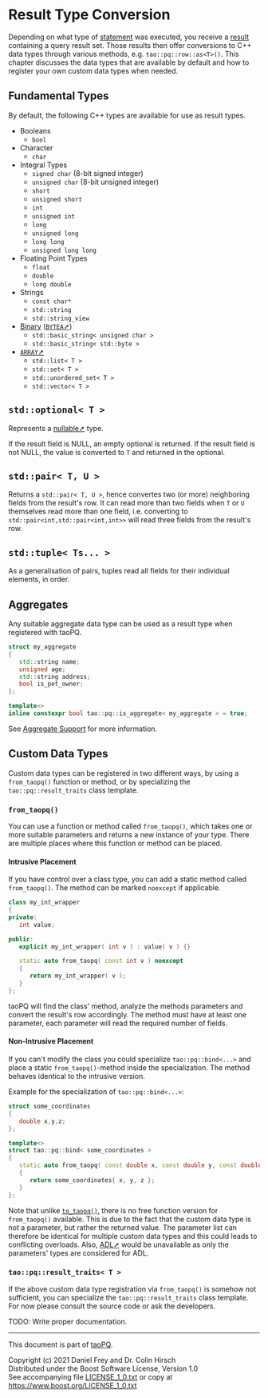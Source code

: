 # Result Type Conversion

Depending on what type of [statement](Statement.md) was executed, you receive a [result](Result.md) containing a query result set.
Those results then offer conversions to C++ data types through various methods, e.g. `tao::pq::row::as<T>()`.
This chapter discusses the data types that are available by default and how to register your own custom data types when needed.

## Fundamental Types

By default, the following C++ types are available for use as result types.

* Booleans
  * `bool`
* Character
  * `char`
* Integral Types
  * `signed char` (8-bit signed integer)
  * `unsigned char` (8-bit unsigned integer)
  * `short`
  * `unsigned short`
  * `int`
  * `unsigned int`
  * `long`
  * `unsigned long`
  * `long long`
  * `unsigned long long`
* Floating Point Types
  * `float`
  * `double`
  * `long double`
* Strings
  * `const char*`
  * `std::string`
  * `std::string_view`
* [Binary](Binary-Data.md) ([`BYTEA`➚](https://www.postgresql.org/docs/current/datatype-binary.html))
  * `std::basic_string< unsigned char >`
  * `std::basic_string< std::byte >`
* [`ARRAY`➚](https://www.postgresql.org/docs/current/arrays.html)
  * `std::list< T >`
  * `std::set< T >`
  * `std::unordered_set< T >`
  * `std::vector< T >`

## `std::optional< T >`

Represents a [nullable➚](https://en.wikipedia.org/wiki/Nullable_type) type.

If the result field is NULL, an empty optional is returned.
If the result field is not NULL, the value is converted to `T` and returned in the optional.

## `std::pair< T, U >`

Returns a `std::pair< T, U >`, hence convertes two (or more) neighboring fields from the result's row.
It can read more than two fields when `T` or `U` themselves read more than one field, i.e. converting to `std::pair<int,std::pair<int,int>>` will read three fields from the result's row.

## `std::tuple< Ts... >`

As a generalisation of pairs, tuples read all fields for their individual elements, in order.

## Aggregates

Any suitable aggregate data type can be used as a result type when registered with taoPQ.

```c++
struct my_aggregate
{
   std::string name;
   unsigned age;
   std::string address;
   bool is_pet_owner;
};

template<>
inline constexpr bool tao::pq::is_aggregate< my_aggregate > = true;
```

See [Aggregate Support](Aggregate-Support.md) for more information.

## Custom Data Types

Custom data types can be registered in two different ways, by using a `from_taopq()` function or method, or by specializing the `tao::pq::result_traits` class template.

### `from_taopq()`

You can use a function or method called `from_taopq()`, which takes one or more suitable parameters and returns a new instance of your type.
There are multiple places where this function or method can be placed.

#### Intrusive Placement

If you have control over a class type, you can add a static method called `from_taopq()`.
The method can be marked `noexcept` if applicable.

```c++
class my_int_wrapper
{
private:
   int value;

public:
   explicit my_int_wrapper( int v ) : value( v ) {}

   static auto from_taopq( const int v ) noexcept
   {
      return my_int_wrapper( v );
   }
};
```

taoPQ will find the class' method, analyze the methods parameters and convert the result's row accordingly.
The method must have at least one parameter, each parameter will read the required number of fields.

#### Non-Intrusive Placement

If you can't modify the class you could specialize `tao::pq::bind<...>` and place a static `from_taopq()`-method inside the specialization.
The method behaves identical to the intrusive version.

Example for the specialization of `tao::pq::bind<...>`:

```c++
struct some_coordinates
{
   double x,y,z;
};

template<>
struct tao::pq::bind< some_coordinates >
{
   static auto from_taopq( const double x, const double y, const double z ) noexcept
   {
      return some_coordinates{ x, y, z };
   }
};
```

Note that unlike [`to_taopq()`](Parameter-Type-Conversion.md), there is no free function version for `from_taopq()` available.
This is due to the fact that the custom data type is not a parameter, but rather the returned value.
The parameter list can therefore be identical for multiple custom data types and this could leads to conflicting overloads.
Also, [ADL➚](https://en.cppreference.com/w/cpp/language/adl) would be unavailable as only the parameters' types are considered for ADL.

### `tao::pq::result_traits< T >`

If the above custom data type registration via `from_taopq()` is somehow not sufficient, you can specialize the `tao::pq::result_traits` class template.
For now please consult the source code or ask the developers.

TODO: Write proper documentation.

---

This document is part of [taoPQ](https://github.com/taocpp/taopq).

Copyright (c) 2021 Daniel Frey and Dr. Colin Hirsch<br>
Distributed under the Boost Software License, Version 1.0<br>
See accompanying file [LICENSE_1_0.txt](../LICENSE_1_0.txt) or copy at https://www.boost.org/LICENSE_1_0.txt
